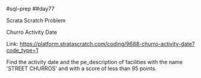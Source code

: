 #sql-prep
##day77

Scrata Scratch Problem

Churro Activity Date

Link:
https://platform.stratascratch.com/coding/9688-churro-activity-date?code_type=1

Find the activity date and the pe_description of facilities with the name 'STREET CHURROS' and with a score of less than 95 points.
